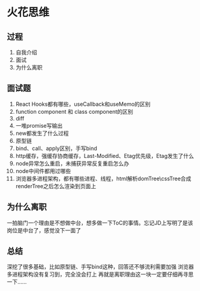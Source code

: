 # 火花思维

## 过程

1. 自我介绍
2. 面试
3. 为什么离职

## 面试题

1. React Hooks都有哪些，useCallback和useMemo的区别
2. function component 和 class component的区别
3. diff
4. 一堆promise写输出
5. new都发生了什么过程
6. 原型链
7. bind、call、apply区别，手写bind
8. http缓存，强缓存协商缓存，Last-Modified、Etag优先级，Etag发生了什么
9. node异常怎么重启，未捕获异常反复重启怎么办
10. node中间件都用过哪些
11. 浏览器多进程架构，都有哪些进程、线程，html解析domTree\cssTree合成renderTree之后怎么渲染到页面上

## 为什么离职

一拍脑门一个理由是不想做中台，想多做一下ToC的事情。忘记JD上写明了是该岗位是中台了，感觉没下一面了

## 总结

深挖了很多基础，比如原型链、手写bind这种，回答还不够流利需要加强
浏览器多进程架构没有复习到，完全没会打上
再就是离职理由这一块一定要仔细再寻思一下……